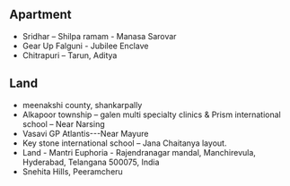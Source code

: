 ## Apartment
- Sridhar – Shilpa ramam - Manasa Sarovar
- Gear Up Falguni - Jubilee Enclave
- Chitrapuri – Tarun, Aditya

## Land
- meenakshi county, shankarpally
- Alkapoor township – galen multi specialty clinics & Prism international school – Near Narsing 
- Vasavi GP Atlantis---Near Mayure 
- Key stone international school – Jana Chaitanya layout. 
- Land - Mantri Euphoria - Rajendranagar mandal, Manchirevula, Hyderabad, Telangana 500075, India
- Snehita Hills, Peeramcheru
